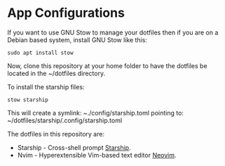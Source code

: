 # App Configurations

If you want to use GNU Stow to manage your dotfiles then if you are on a Debian based system, install GNU Stow like this:
```
sudo apt install stow
```

Now, clone this repository at your home folder to have the dotfiles be located in the ~/dotfiles directory. 

To install the starship files:
```
stow starship
```

This will create a symlink: ~./config/starship.toml pointing to: ~/dotfiles/starship/.config/starship.toml

The dotfiles in this repository are:

* Starship - Cross-shell prompt [Starship](https://starship.rs/).
* Nvim - Hyperextensible Vim-based text editor [Neovim](https://neovim.io/).
